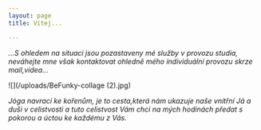 ```yaml
---
layout: page
title: Vítej...

---
```

_...S ohledem na situaci jsou pozastaveny mé služby v provozu studia, neváhejte mne však kontaktovat ohledně mého individuální provozu skrze mail,videa..._

![](/uploads/BeFunky-collage (2).jpg)

_Jóga navrací ke kořenům, je to cesta,která nám ukazuje naše vnitřní Já a duši v celistvosti a tuto celistvost Vám chci na mých hodinách předat s pokorou a úctou ke každému z Vás._